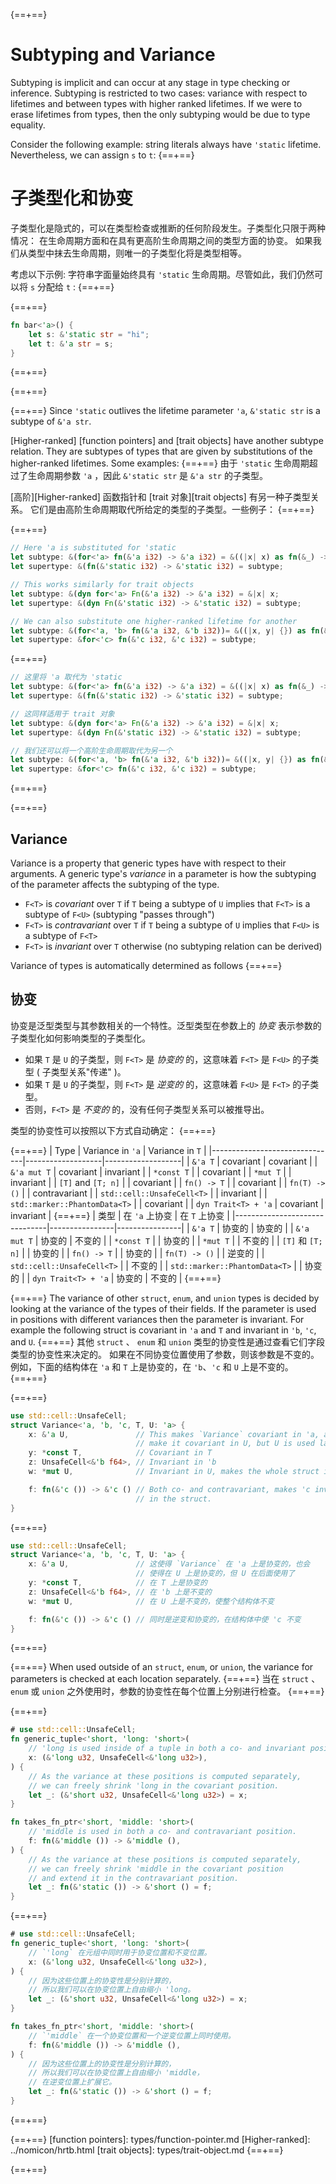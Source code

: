 {==+==}
# Subtyping and Variance

Subtyping is implicit and can occur at any stage in type checking or
inference. Subtyping is restricted to two cases:
variance with respect to lifetimes and between types with higher ranked
lifetimes. If we were to erase lifetimes from types, then the only subtyping
would be due to type equality.

Consider the following example: string literals always have `'static`
lifetime. Nevertheless, we can assign `s` to `t`:
{==+==}
# 子类型化和协变

子类型化是隐式的，可以在类型检查或推断的任何阶段发生。子类型化只限于两种情况：
在生命周期方面和在具有更高阶生命周期之间的类型方面的协变。
如果我们从类型中抹去生命周期，则唯一的子类型化将是类型相等。

考虑以下示例: 字符串字面量始终具有 `'static` 生命周期。尽管如此，我们仍然可以将 `s` 分配给 `t` :
{==+==}


{==+==}
```rust
fn bar<'a>() {
    let s: &'static str = "hi";
    let t: &'a str = s;
}
```
{==+==}

{==+==}


{==+==}
Since `'static` outlives the lifetime parameter `'a`, `&'static str` is a
subtype of `&'a str`.

[Higher-ranked]&#32;[function pointers] and [trait objects] have another
subtype relation. They are subtypes of types that are given by substitutions of
the higher-ranked lifetimes. Some examples:
{==+==}
由于 `'static` 生命周期超过了生命周期参数 `'a` ，因此 `&'static str` 是 `&'a str` 的子类型。

[高阶][Higher-ranked] 函数指针和 [trait 对象][trait objects] 有另一种子类型关系。
它们是由高阶生命周期取代所给定的类型的子类型。一些例子：
{==+==}


{==+==}
```rust
// Here 'a is substituted for 'static
let subtype: &(for<'a> fn(&'a i32) -> &'a i32) = &((|x| x) as fn(&_) -> &_);
let supertype: &(fn(&'static i32) -> &'static i32) = subtype;

// This works similarly for trait objects
let subtype: &(dyn for<'a> Fn(&'a i32) -> &'a i32) = &|x| x;
let supertype: &(dyn Fn(&'static i32) -> &'static i32) = subtype;

// We can also substitute one higher-ranked lifetime for another
let subtype: &(for<'a, 'b> fn(&'a i32, &'b i32))= &((|x, y| {}) as fn(&_, &_));
let supertype: &for<'c> fn(&'c i32, &'c i32) = subtype;
```
{==+==}
```rust
// 这里将 'a 取代为 'static
let subtype: &(for<'a> fn(&'a i32) -> &'a i32) = &((|x| x) as fn(&_) -> &_);
let supertype: &(fn(&'static i32) -> &'static i32) = subtype;

// 这同样适用于 trait 对象
let subtype: &(dyn for<'a> Fn(&'a i32) -> &'a i32) = &|x| x;
let supertype: &(dyn Fn(&'static i32) -> &'static i32) = subtype;

// 我们还可以将一个高阶生命周期取代为另一个
let subtype: &(for<'a, 'b> fn(&'a i32, &'b i32))= &((|x, y| {}) as fn(&_, &_));
let supertype: &for<'c> fn(&'c i32, &'c i32) = subtype;
```
{==+==}


{==+==}
## Variance

Variance is a property that generic types have with respect to their arguments.
A generic type's *variance* in a parameter is how the subtyping of the
parameter affects the subtyping of the type.

* `F<T>` is *covariant* over `T` if `T` being a subtype of `U` implies that
  `F<T>` is a subtype of `F<U>` (subtyping "passes through")
* `F<T>` is *contravariant* over `T` if `T` being a subtype of `U` implies that
  `F<U>` is a subtype of `F<T>`
* `F<T>` is *invariant* over `T` otherwise (no subtyping relation can be
  derived)

Variance of types is automatically determined as follows
{==+==}
## 协变

协变是泛型类型与其参数相关的一个特性。泛型类型在参数上的 *协变* 表示参数的子类型化如何影响类型的子类型化。

* 如果 `T` 是 `U` 的子类型，则 `F<T>` 是 *协变的* 的，这意味着 `F<T>` 是 `F<U>` 的子类型 ( 子类型关系"传递" )。
* 如果 `T` 是 `U` 的子类型，则 `F<T>` 是 *逆变的* 的，这意味着 `F<U>` 是 `F<T>` 的子类型。
* 否则，`F<T>` 是 *不变的* 的，没有任何子类型关系可以被推导出。

类型的协变性可以按照以下方式自动确定：
{==+==}


{==+==}
| Type                          | Variance in `'a`  | Variance in `T`   |
|-------------------------------|-------------------|-------------------|
| `&'a T`                       | covariant         | covariant         |
| `&'a mut T`                   | covariant         | invariant         |
| `*const T`                    |                   | covariant         |
| `*mut T`                      |                   | invariant         |
| `[T]` and `[T; n]`            |                   | covariant         |
| `fn() -> T`                   |                   | covariant         |
| `fn(T) -> ()`                 |                   | contravariant     |
| `std::cell::UnsafeCell<T>`    |                   | invariant         |
| `std::marker::PhantomData<T>` |                   | covariant         |
| `dyn Trait<T> + 'a`           | covariant         | invariant         |
{==+==}
| 类型                          | 在 `'a` 上协变     | 在 `T` 上协变     |
|-------------------------------|----------------|----------------|
| `&'a T`                       | 协变的           | 协变的           |
| `&'a mut T`                   | 协变的           | 不变的           |
| `*const T`                    |                  | 协变的           |
| `*mut T`                      |                  | 不变的           |
| `[T]` 和 `[T; n]`             |                  | 协变的           |
| `fn() -> T`                   |                  | 协变的           |
| `fn(T) -> ()`                 |                  | 逆变的           |
| `std::cell::UnsafeCell<T>`    |                  | 不变的           |
| `std::marker::PhantomData<T>` |                  | 协变的           |
| `dyn Trait<T> + 'a`           | 协变的           | 不变的           |
{==+==}


{==+==}
The variance of other `struct`, `enum`, and `union` types is decided by
looking at the variance of the types of their fields. If the parameter is used
in positions with different variances then the parameter is invariant. For
example the following struct is covariant in `'a` and `T` and invariant in `'b`, `'c`,
and `U`.
{==+==}
其他 `struct` 、 `enum` 和 `union` 类型的协变性是通过查看它们字段类型的协变性来决定的。
如果在不同协变位置使用了参数，则该参数是不变的。例如，下面的结构体在 `'a` 和 `T` 上是协变的，在 `'b`、`'c` 和 `U` 上是不变的。
{==+==}


{==+==}
```rust
use std::cell::UnsafeCell;
struct Variance<'a, 'b, 'c, T, U: 'a> {
    x: &'a U,               // This makes `Variance` covariant in 'a, and would
                            // make it covariant in U, but U is used later
    y: *const T,            // Covariant in T
    z: UnsafeCell<&'b f64>, // Invariant in 'b
    w: *mut U,              // Invariant in U, makes the whole struct invariant

    f: fn(&'c ()) -> &'c () // Both co- and contravariant, makes 'c invariant
                            // in the struct.
}
```
{==+==}
```rust
use std::cell::UnsafeCell;
struct Variance<'a, 'b, 'c, T, U: 'a> {
    x: &'a U,               // 这使得 `Variance` 在 'a 上是协变的，也会
                            // 使得在 U 上是协变的，但 U 在后面使用了
    y: *const T,            // 在 T 上是协变的
    z: UnsafeCell<&'b f64>, // 在 'b 上是不变的
    w: *mut U,              // 在 U 上是不变的，使整个结构体不变

    f: fn(&'c ()) -> &'c () // 同时是逆变和协变的，在结构体中使 'c 不变
}
```
{==+==}


{==+==}
When used outside of an `struct`, `enum`, or `union`, the variance for parameters is checked at each location separately.
{==+==}
当在 `struct` 、 `enum` 或 `union` 之外使用时，参数的协变性在每个位置上分别进行检查。
{==+==}


{==+==}
```rust
# use std::cell::UnsafeCell;
fn generic_tuple<'short, 'long: 'short>(
    // 'long is used inside of a tuple in both a co- and invariant position.
    x: (&'long u32, UnsafeCell<&'long u32>),
) {
    // As the variance at these positions is computed separately,
    // we can freely shrink 'long in the covariant position.
    let _: (&'short u32, UnsafeCell<&'long u32>) = x;
}

fn takes_fn_ptr<'short, 'middle: 'short>(
    // 'middle is used in both a co- and contravariant position.
    f: fn(&'middle ()) -> &'middle (),
) {
    // As the variance at these positions is computed separately,
    // we can freely shrink 'middle in the covariant position
    // and extend it in the contravariant position.
    let _: fn(&'static ()) -> &'short () = f;
}
```
{==+==}
```rust
# use std::cell::UnsafeCell;
fn generic_tuple<'short, 'long: 'short>(
    // `'long` 在元组中同时用于协变位置和不变位置。
    x: (&'long u32, UnsafeCell<&'long u32>),
) {
    // 因为这些位置上的协变性是分别计算的，
    // 所以我们可以在协变位置上自由缩小 'long。
    let _: (&'short u32, UnsafeCell<&'long u32>) = x;
}

fn takes_fn_ptr<'short, 'middle: 'short>(
    // `'middle` 在一个协变位置和一个逆变位置上同时使用。
    f: fn(&'middle ()) -> &'middle (),
) {
    // 因为这些位置上的协变性是分别计算的，
    // 所以我们可以在协变位置上自由缩小 'middle，
    // 在逆变位置上扩展它。
    let _: fn(&'static ()) -> &'short () = f;
}
```
{==+==}


{==+==}
[function pointers]: types/function-pointer.md
[Higher-ranked]: ../nomicon/hrtb.html
[trait objects]: types/trait-object.md
{==+==}

{==+==}